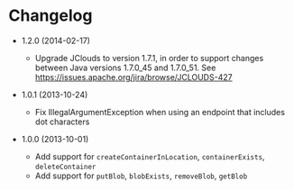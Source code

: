 # Changelog

*   1.2.0 (2014-02-17)
    *   Upgrade JClouds to version 1.7.1, in order to support changes between Java versions 1.7.0_45 and 1.7.0_51.  See https://issues.apache.org/jira/browse/JCLOUDS-427

*   1.0.1 (2013-10-24)
    *   Fix IllegalArgumentException when using an endpoint that includes dot characters

*   1.0.0 (2013-10-01)
    *   Add support for `createContainerInLocation`, `containerExists`, `deleteContainer`
    *   Add support for `putBlob`, `blobExists`, `removeBlob`, `getBlob`

